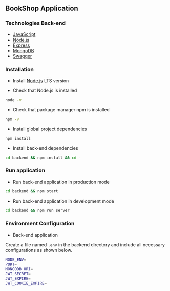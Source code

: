 ## BookShop Application

### Technologies Back-end

- [JavaScript](https://developer.mozilla.org/en-US/docs/Web/JavaScript)
- [Node.js](https://nodejs.org/en/)
- [Express](https://expressjs.com/)
- [MongoDB](https://www.mongodb.com/)
- [Swagger](https://swagger.io/)

### Installation

- Install [Node.js](https://nodejs.org/en/) LTS version

- Check that Node.js is installed

```bash
node -v
```

- Check that package manager npm is installed

```bash
npm -v
```

- Install global project dependencies

```bash
npm install
```

- Install back-end dependencies

```bash
cd backend && npm install && cd -
```

### Run application

- Run back-end application in production mode

```bash
cd backend && npm start
```

- Run back-end application in development mode

```bash
cd backend && npm run server
```

### Environment Configuration

- Back-end application

Create a file named `.env` in the backend directory and include all necessary configurations as shown below.

```bash
NODE_ENV=
PORT=
MONGODB_URI=
JWT_SECRET=
JWT_EXPIRE=
JWT_COOKIE_EXPIRE=
```
